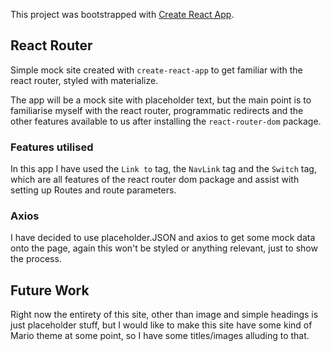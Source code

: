 This project was bootstrapped with [Create React App](https://github.com/facebook/create-react-app).

## React Router

Simple mock site created with `create-react-app` to get familiar with the react router, styled with materialize.

The app will be a mock site with placeholder text, but the main point is to familiarise myself with the react router, programmatic redirects and the other features available to us after installing the `react-router-dom` package.

### Features utilised

In this app I have used the `Link to` tag, the `NavLink` tag and the `Switch` tag, which are all features of the react router dom package and assist with setting up Routes and route parameters.

### Axios

I have decided to use placeholder.JSON and axios to get some mock data onto the page, again this won't be styled or anything relevant, just to show the process.

## Future Work

Right now the entirety of this site, other than image and simple headings is just placeholder stuff, but I would like to make this site have some kind of Mario theme at some point, so I have some titles/images alluding to that.
